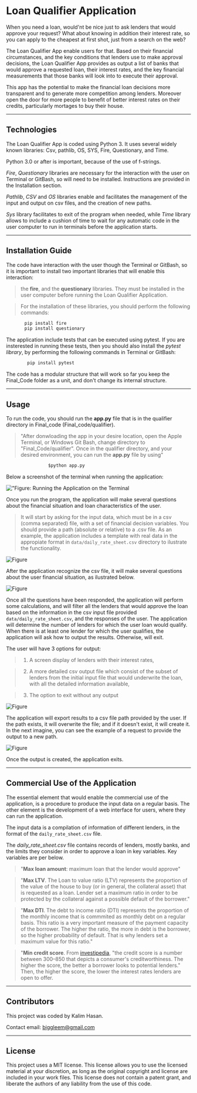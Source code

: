 # Loan Qualifier Application

When you need a loan, would'nt be nice just to ask lenders that would approve your request? What about knowing in addition their interest rate, so you can apply to the cheapest at first shot, just from a search on the web?

The Loan Qualifier App enable users for that. Based on their financial circumstances, and the key conditions that lenders use to make approval decisions, the Loan Qualifier App provides as output a list of banks that would approve a requested loan, their interest rates, and the key financial measurements that those banks will look into to execute their approval.

This app has the potential to make the financial loan decisions more transparent and to generate more competition among lenders. Moreover open the door for more people to benefit of better interest rates on their credits, particularly mortages to buy their house.

---

## Technologies

The Loan Qualifier App is coded using Python 3. It uses several widely known libraries: Csv, pathlib, OS, SYS, Fire, Questionary, and Time.

Python 3.0 or after is important, because of the use of f-strings.

*Fire*, *Questionary* libraries are necessary for the interaction with the user on Terminal or GitBash, so will need to be installed. Instructions are provided in the Installation section.

*Pathlib*, *CSV* and *OS* libraries enable and facilitates the management of the input and output on csv files, and the creation of new paths.

*Sys* library facilitates to exit of the program when needed, while *Time* library allows to include a cushion of time to wait for any automatic code in the user computer to run in terminals before the application starts.

---

## Installation Guide 

The code have interaction with the user though the Terminal or GitBash, so it is important to install two important libraries that will enable this interaction:
> the **fire**, and the **questionary** libraries. They must be installed in the user computer before running the Loan Qualifier Application.
 
 
> For the installation of these libraries, you should perform the following commands:

```python
       pip install fire
       pip install questionary
````

The application include tests that can be executed using pytest. If you are insterested in running these tests, then you should also install the *pytest library*, by performing the following commands in Terminal or GitBash:

```python
        pip install pytest
```

The code has a modular structure that will work so far you keep the Final_Code folder as a unit, and don't change its internal structure.



---

## Usage

To run the code, you should run the **app.py** file that is in the qualifier directory in Final_code (Final_code/qualifier).


>"After donwloading the app in your desire location, open the Apple Terminal, or Windows Git Bash, change directory to "Final_Code/qualifier". Once in the qualifier directory, and your desired environment, you can run the **app.py** file by using"

```Python
                $python app.py
````

Below a screenshot of the terminal when running the application:

!["Figure: Running the Application on the Terminal](images/running_app.jpg)






Once you run the program, the application will make several questions about the financial situation and loan characteristics of the user.

> It will start by asking for the input data, which must be in a csv (comma separated) file, with a set of financial decision variables. You should provide a path (absolute or relative) to a .csv file. As an example, the application includes a template with real data in the appropiate format in `data/daily_rate_sheet.csv` directory to ilustrate the functionality.

![Figure](https://github.com/biggleem/uncc-fintech-modules/blob/main/fintech-module-2a/images/ask%201.png "Figure: App Starts Asking for a .csv File Path with Lenders Data.")

After the application recognize the csv file, it will make several questions about the user financial situation, as ilustrated below.

![Figure](https://github.com/biggleem/uncc-fintech-modules/blob/main/fintech-module-2a/images/ask%202.png "Figure: App Continues Asking for Financial Situation and Loan Characteristics.")

Once all the questions have been responded, the application will perform some calculations, and will filter all the lenders that would approve the loan based on the information in the csv input file provided `data/daily_rate_sheet.csv`, and the responses of the user. The application will determine the number of lenders for which the user loan would qualify. When there is at least one lender for which the user qualifies, the application will ask how to output the results. Otherwise, will exit.

The user will have 3 options for output: 
> 1. A screen display of lenders with their interest rates, 

> 2. A more detailed csv output file which consist of the subset of lenders from the initial input file that would underwrite the loan, with all the detailed information available,

> 3. The option to exit without any output

![Figure](https://github.com/biggleem/uncc-fintech-modules/blob/main/fintech-module-2a/images/results.png "Figure: App Giving Options of Outputs.")

The application will export results to a csv file path provided by the user. If the path exists, it will overwrite the file; and if it doesn't exist, it will create it. In the next imagine, you can see the example of a request to provide the output to a new path. 

![Figure](https://github.com/biggleem/uncc-fintech-modules/blob/main/fintech-module-2a/images/results2.png "Figure: App Creating A New CSV File with Lenders that Would Approve the Loan.")

Once the output is created, the application exits.


---

## Commercial Use of the Application

The essential element that would enable the commercial use of the application, is a procedure to produce the input data on a regular basis. The other element is the development of a web interface for users, where they can run the application.

The input data is a compilation of information of different lenders, in the format of the `daily_rate_sheet.csv` file.

The *daily_rate_sheet.csv* file contains records of lenders, mostly banks, and the limits they consider in order to approve a loan in key variables. Key variables are per below. 

> "**Max loan amount**: maximum loan that the lender would approve"
 
> "**Max LTV**. The Loan to value ratio (LTV) represents the proportion of the value of the house to buy (or in general, the collateral asset) that is requested as a loan. Lender set a maximum ratio in order to be protected by the collateral against a possible default of the borrower."

> "**Max DTI**. The debt to income ratio (DTI) represents the proportion of the monthly income that is commmited as monthly debt on a regular basis. This ratio is a very important measure of the payment capacity of the borrower. The higher the ratio, the more in debt is the borrower, so the higher probability of default. That is why lenders set a maximum value for this ratio."

> "**Min credit score**. From [investipedia](https://www.investopedia.com/terms/c/credit_score.asp), "the credit score is a number between 300–850 that depicts a consumer's creditworthiness. The higher the score, the better a borrower looks to potential lenders." Then, the higher the score, the lower the interest rates lenders are open to offer.


---

## Contributors

This project was coded by Kalim Hasan.

Contact email: biggleem@gmail.com


---

## License

This project uses a MIT license. This license allows you to use the licensed material at your discretion, as long as the original copyright and license are included in your work files. This license does not contain a patent grant,  and liberate the authors of any liability from the use of this code.


```python

```


